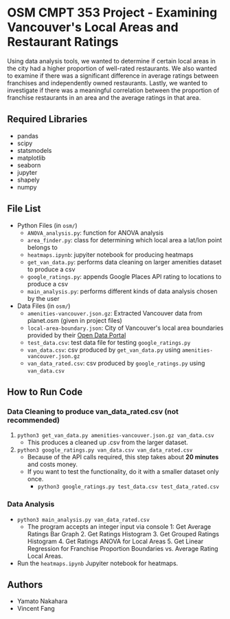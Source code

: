 # OSM CMPT 353 Project - Examining Vancouver's Local Areas and Restaurant Ratings
Using data analysis tools, we wanted to determine if certain local areas in the city had a higher proportion of well-rated restaurants. We also wanted to examine if there was a significant difference in average ratings between franchises and independently owned restaurants. Lastly, we wanted to investigate if there was a meaningful correlation between the proportion of franchise restaurants in an area and the average ratings in that area.

## Required Libraries
- pandas
- scipy
- statsmodels
- matplotlib
- seaborn
- jupyter
- shapely
- numpy

## File List
- Python Files (in `osm/`)
    + `ANOVA_analysis.py`: function for ANOVA analysis
    + `area_finder.py`: class for determining which local area a lat/lon point belongs to
    + `heatmaps.ipynb`: jupyiter notebook for producing heatmaps
    + `get_van_data.py`: performs data cleaning on larger amenities dataset to produce a csv
    + `google_ratings.py`: appends Google Places API rating to locations to produce a csv
    + `main_analysis.py`: performs different kinds of data analysis chosen by the user
- Data Files (in `osm/`)
    + `amenities-vancouver.json.gz`: Extracted Vancouver data from planet.osm (given in project files)
    + `local-area-boundary.json`: City of Vancouver's local area boundaries provided by their [Open Data Portal](https://opendata.vancouver.ca/explore/dataset/local-area-boundary/information/)
    + `test_data.csv`: test data file for testing `google_ratings.py`
    + `van_data.csv`: csv produced by `get_van_data.py` using `amenities-vancouver.json.gz`
    + `van_data_rated.csv`: csv produced by `google_ratings.py` using `van_data.csv`


## How to Run Code
### Data Cleaning to produce van_data_rated.csv (not recommended)
1. `python3 get_van_data.py amenities-vancouver.json.gz van_data.csv`
    + This produces a cleaned up .csv from the larger dataset.
2. `python3 google_ratings.py van_data.csv van_data_rated.csv`
    + Because of the API calls required, this step takes about <b>20 minutes</b> and costs money.
    + If you want to test the functionality, do it with a smaller dataset only once.
        * `python3 google_ratings.py test_data.csv test_data_rated.csv`

### Data Analysis
- `python3 main_analysis.py van_data_rated.csv`
    + The program accepts an integer input via console
        1: Get Average Ratings Bar Graph
        2. Get Ratings Histogram
        3. Get Grouped Ratings Histogram
        4. Get Ratings ANOVA for Local Areas
        5. Get Linear Regression for Franchise Proportion Boundaries vs. Average Rating Local Areas.
- Run the `heatmaps.ipynb` Jupyiter notebook for heatmaps. 

## Authors
- Yamato Nakahara
- Vincent Fang
